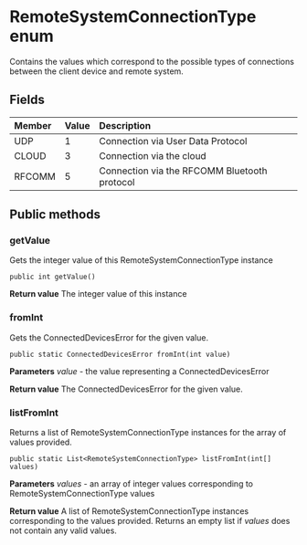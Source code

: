 # RemoteSystemConnectionType enum
Contains the values which correspond to the possible types of connections between the client device and remote system.

## Fields

|Member   |Value   |Description   |
|:--------|:-------|:-------------|
|UDP |1 |Connection via User Data Protocol |
|CLOUD |3 |Connection via the cloud |
|RFCOMM |5 |Connection via the RFCOMM Bluetooth protocol |

## Public methods

### getValue
Gets the integer value of this RemoteSystemConnectionType instance

`public int getValue()`

**Return value**
The integer value of this instance

### fromInt
Gets the ConnectedDevicesError for the given value.

`public static ConnectedDevicesError fromInt(int value)`

**Parameters**
*value* - the value representing a ConnectedDevicesError

**Return value**
The ConnectedDevicesError for the given value.

### listFromInt
Returns a list of RemoteSystemConnectionType instances for the array of values provided.

`public static List<RemoteSystemConnectionType> listFromInt(int[] values)`

**Parameters**
*values* - an array of integer values corresponding to RemoteSystemConnectionType values

**Return value**
A list of RemoteSystemConnectionType instances corresponding to the values provided. Returns an empty list if *values* does not contain any valid values.



